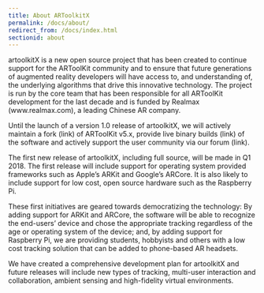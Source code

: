 ```yaml
---
title: About ARToolkitX
permalink: /docs/about/
redirect_from: /docs/index.html
sectionid: about
---
```


<div class="row panel panel-default">
    <div class="col-md-8 panel-body">
        <p>
        artoolkitX is a new open source project that has been created to continue support for the ARToolKit community and to ensure that future generations of augmented reality developers will have access to, and understanding of, the underlying algorithms that drive this innovative technology.  The project is run by the core team that has been responsible for all ARToolKit development for the last decade and is funded by Realmax (www.realmax.com), a leading Chinese AR company.
        </p>
        <p>
        Until the launch of a version 1.0 release of artoolkitX, we will actively maintain a fork (link) of ARToolKit v5.x, provide live binary builds (link) of the software and actively support the user community via our forum (link).
         </p>
        <p>
        The first new release of artoolkitX, including full source, will be made in Q1 2018. The first release will include support for operating system provided frameworks such as Apple’s ARKit and Google’s ARCore. It is also likely to include support for low cost, open source hardware such as the Raspberry Pi.
        </p>
        <p>
        These first initiatives are geared towards democratizing the technology: By adding support for ARKit and ARCore, the software will be able to recognize the end-users’ device and chose the appropriate tracking regardless of the age or operating system of the device; and, by adding support for Raspberry Pi, we are providing students, hobbyists and others with a low cost tracking solution that can be added to phone-based AR headsets.
        </p>
        <p>
        We have created a comprehensive development plan for artoolkitX and future releases will include new types of tracking, multi-user interaction and collaboration, ambient sensing and high-fidelity virtual environments.
        </p>
    </div>
</div>